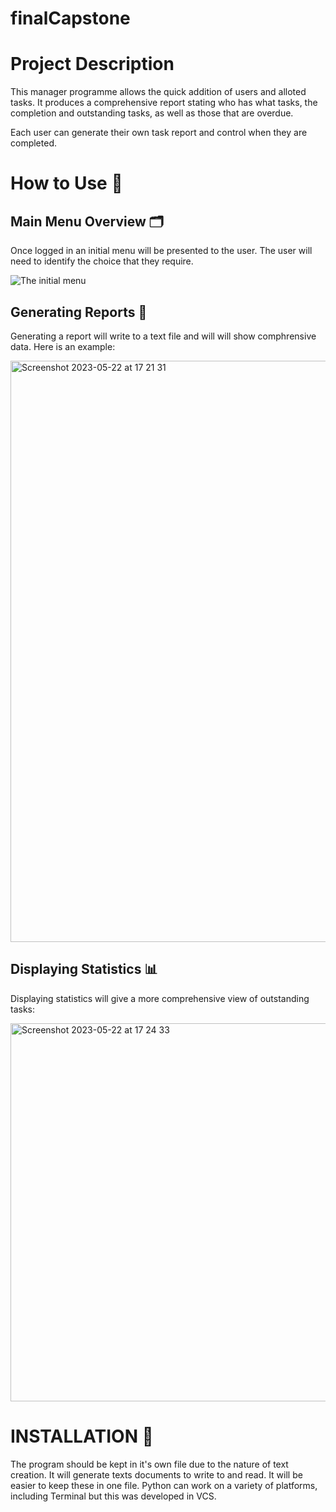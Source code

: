 # finalCapstone


# Project Description

This manager programme allows the quick addition of users and alloted tasks. It produces a comprehensive report stating who has what tasks, the completion and outstanding tasks, as well as those that are overdue.

Each user can generate their own task report and control when they are completed.

# How to Use  :compass:

## Main Menu Overview 🗂️

Once logged in an initial menu will be presented to the user. The user will need to identify the choice that they require.

![The initial menu](https://github.com/Sadeyes57/finalCapstone/assets/117729816/7cb2553a-0037-4241-ad4a-0d09bd1f3e3e)



## Generating Reports 📒

Generating a report will write to a text file and will will show comphrensive data. Here is an example:

<img width="930" alt="Screenshot 2023-05-22 at 17 21 31" src="https://github.com/Sadeyes57/finalCapstone/assets/117729816/fa403ba8-f9aa-4c92-9f1c-c15889b9edb3">




## Displaying Statistics 📊

Displaying statistics will give a more comprehensive view of outstanding tasks:

<img width="605" alt="Screenshot 2023-05-22 at 17 24 33" src="https://github.com/Sadeyes57/finalCapstone/assets/117729816/e2e0c93c-b844-4f49-9f9f-faf5bc681a3c">



# INSTALLATION  💾

The program should be kept in it's own file due to the nature of text creation. It will generate texts documents to write to and read. It will be easier to keep these in one file. Python can work on a variety of platforms, including Terminal but this was developed in VCS.
